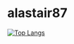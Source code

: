 # alastair87

[![Top Langs](https://github-readme-stats.vercel.app/api/top-langs/?username=alastair87&layout=compact&theme=dark)](https://github.com/anuraghazra/github-readme-stats)
